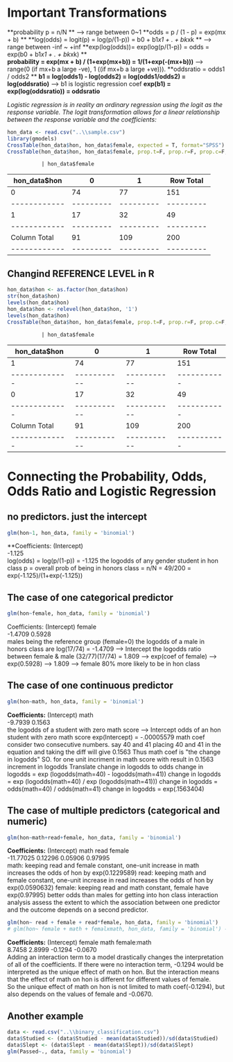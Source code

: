 
# Important Transformations

**probability p =   n/N **   --> range between 0~1
**odds          =   p / (1 - p)                 =   exp(mx  + b) **
**log(odds)     =   logit(p)                    =   log(p/(1-p))          =   b0 + b1*x1 + . + bk*xk ** --> range between -inf ~ +inf
**exp(log(odds))=   exp(log(p/(1-p))            =   odds                  =   exp(b0 + b1*x1 + . + bk*xk) **  
**probability   =   exp(mx + b) / (1+exp(mx+b)) =   1/(1+exp(-(mx+b)))** --> range(0 (if mx+b a large -ve), 1 ((if mx+b a large +ve))). 
**oddsratio     =   odds1 / odds2 **
**b1            =   log(odds1) - log(odds2)     =   log(odds1/odds2)      =   log(oddsratio)**   --> b1 is logistic regression coef
**exp(b1)       =   exp(log(oddsratio))         =   oddsratio**        

*Logistic regression is in reality an ordinary regression using the logit as the response variable.*
*The logit transformation allows for a linear relationship between the response variable and the coefficients:*

```r
hon_data <- read.csv("..\\sample.csv")
library(gmodels)
CrossTable(hon_data$hon, hon_data$female, expected = T, format="SPSS")
CrossTable(hon_data$hon, hon_data$female, prop.t=F, prop.r=F, prop.c=F, prop.chisq=F, format="SPSS")
```

               | hon_data$female 
hon_data$hon   |        0  |        1  | Row Total | 
  ------------ | --------- | --------- | --------- |
             0 |       74  |       77  |      151  | 
  ------------ | --------- | --------- | --------- |
             1 |       17  |       32  |       49  | 
  ------------ | --------- | --------- | --------- |
  Column Total |       91  |      109  |      200  | 
  ------------ | --------- | --------- | --------- |
  
## Changind REFERENCE LEVEL in R
```r
hon_data$hon <- as.factor(hon_data$hon)
str(hon_data$hon)
levels(hon_data$hon)
hon_data$hon <- relevel(hon_data$hon, '1')
levels(hon_data$hon)
CrossTable(hon_data$hon, hon_data$female, prop.t=F, prop.r=F, prop.c=F, prop.chisq=F, format="SPSS")
```

               | hon_data$female 
hon_data$hon   |        0  |        1  | Row Total | 
  -------------|-----------|-----------|-----------|
             1 |       74  |       77  |      151  | 
  -------------|-----------|-----------|-----------|
             0 |       17  |       32  |       49  | 
  -------------|-----------|-----------|-----------|
  Column Total |       91  |      109  |      200  | 
  -------------|-----------|-----------|-----------|
  

# Connecting the Probability, Odds, Odds Ratio and Logistic Regression
## no predictors. just the intercept
```r
glm(hon~1, hon_data, family = 'binomial')
```
**Coefficients:
(Intercept)  
 -1.125  
 log(odds) = log(p/(1-p)) = -1.125
 the logodds of any gender student in hon class
 p = overall prob of being in honors class = n/N = 49/200 = exp(-1.125)/(1+exp(-1.125))

## The case of one categorical predictor
```r
glm(hon~female, hon_data, family = 'binomial')
```
 Coefficients:
  (Intercept)       female  
   -1.4709       0.5928  
 males being the reference group (female=0)
 the logodds of a male in honors class are log(17/74) = -1.4709 --> Intercept
 the logodds ratio between female & male (32/77)(17/74) = 1.809
 --> exp(coef of female) --> exp(0.5928) --> 1.809 --> female 80% more likely to be in hon class

## The case of one continuous predictor
```r
glm(hon~math, hon_data, family = 'binomial')
```
**Coefficients:**
 (Intercept)   math  
 -9.7939       0.1563  
 the logodds of a student with zero math score --> Intercept
 odds of an hon student with zero math score exp(Intercept) = -.00005579
 math coef
 consider two consecutive numbers. say 40 and 41
 placing 40 and 41 in the equation and taking the diff will give 0.1563
 Thus math coef is "the change in logodds"
 SO. for one unit incriment in math score with result in 0.1563 increment in logodds
 Translate change in logodds to odds
 change in logodds = exp (logodds(math=40) - logodds(math=41))
 change in logodds = exp (logodds(math=40) / exp (logodds(math=41)))
 change in logodds = odds(math=40) / odds(math=41)
 change in logodds = exp(.1563404) 

## The case of multiple predictors (categorical and numeric)
```r
glm(hon~math+read+female, hon_data, family = 'binomial')
```
**Coefficients:**
 (Intercept)      math         read        female  
 -11.77025      0.12296      0.05906      0.97995  
 math: keeping read and female constant, one-unit increase in math increases the odds of hon by exp(0.1229589)
 read: keeping math and female constant, one-unit increase in read increases the odds of hon by exp(0.0590632)
 female: keeping read and math constant, female have exp(0.97995) better odds than males for getting into hon class
 interaction analysis
 assess the extent to which the association between one predictor and the outcome depends on a second predictor.
```r
glm(hon~ read + female + read*female, hon_data, family = 'binomial')
# glm(hon~ female + math + femalxmath, hon_data, family = 'binomial') --> same thing
```
**Coefficients:**
  (Intercept)       female         math  female:math  
       8.7458       2.8999      -0.1294      -0.0670  
 Adding an interaction term to a model drastically changes the interpretation of all of the coefficients. 
 If there were no interaction term, -0.1294 would be interpreted as the unique effect of math on hon. 
 But the interaction means that the effect of math on hon is different for different values of female.  
 So the unique effect of math on hon is not limited to math coef(-0.1294), but also depends on the values of female and -0.0670. 

## Another example
```r
data <- read.csv("..\\binary_classification.csv")
data$Studied <- (data$Studied - mean(data$Studied))/sd(data$Studied)
data$Slept <- (data$Slept - mean(data$Slept))/sd(data$Slept)
glm(Passed~., data, family = 'binomial')
```
